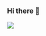 ### Hi there 👋


<img src="https://img.shields.io/badge/Javascript-3766AB?style=flat-square&logo=Javascript&logoColor=Yellow"/></a>
